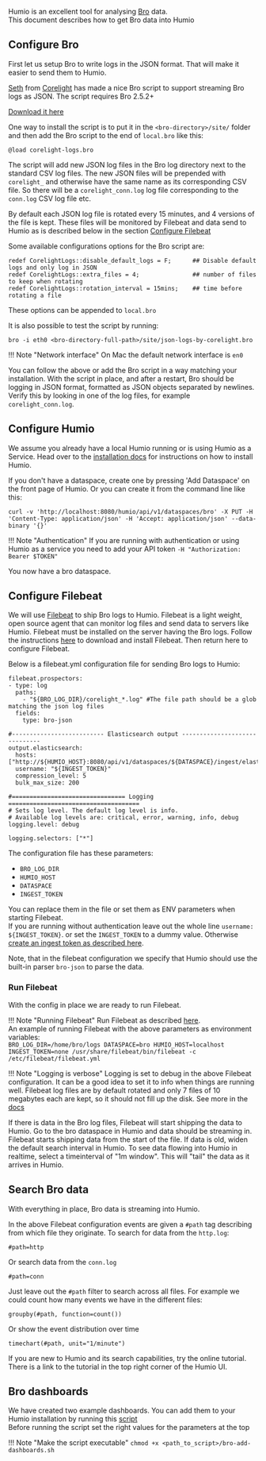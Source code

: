 Humio is an excellent tool for analysing [Bro](https://www.bro.org/) data.  
This document describes how to get Bro data into Humio

## Configure Bro
First let us setup Bro to write logs in the JSON format. That will make it easier to send them to Humio.
 
[Seth](https://twitter.com/remor) from [Corelight](https://www.corelight.com/) has made a nice Bro script to support streaming Bro logs as JSON.
The script requires Bro 2.5.2+

[Download it here](bro-files/corelight-logs.bro)

One way to install the script is to put it in the `<bro-directory>/site/` folder and then add the Bro script to the end of `local.bro` like this:
```
@load corelight-logs.bro
```

The script will add new JSON log files in the Bro log directory next to the standard CSV log files. 
The new JSON files will be prepended with `corelight_` and otherwise have the same name as its corresponding CSV file. 
So there will be a `corelight_conn.log` log file corresponding to the `conn.log` CSV log file etc.  

By default each JSON log file is rotated every 15 minutes, and 4 versions of the file is kept. 
These files will be monitored by Filebeat and data send to Humio as is described below in the section [Configure Filebeat](#configure-filebeat)

Some available configurations options for the Bro script are:

```
redef CorelightLogs::disable_default_logs = F;      ## Disable default logs and only log in JSON
redef CorelightLogs::extra_files = 4;               ## number of files to keep when rotating
redef CorelightLogs::rotation_interval = 15mins;    ## time before rotating a file
```

These options can be appended to `local.bro`


It is also possible to test the script by running:  
```
bro -i eth0 <bro-directory-full-path>/site/json-logs-by-corelight.bro
```
!!! Note "Network interface"
    On Mac the default network interface is `en0`

You can follow the above or add the Bro script in a way matching your installation.
With the script in place, and after a restart, Bro should be logging in JSON format, formatted as JSON objects separated by newlines.
Verify this by looking in one of the log files, for example `corelight_conn.log`.

## Configure Humio

We assume you already have a local Humio running or is using Humio as a Service. 
Head over to the [installation docs](/installation/installation.md) for instructions on how to install Humio.

If you don't have a dataspace, create one by pressing 'Add Dataspace' on the front page of Humio. 
Or you can create it from the command line like this:

```
curl -v 'http://localhost:8080/humio/api/v1/dataspaces/bro' -X PUT -H 'Content-Type: application/json' -H 'Accept: application/json' --data-binary '{}'
```

!!! Note "Authentication"
    If you are running with authentication or using Humio as a service you need to add your API token
    `-H "Authorization: Bearer $TOKEN"`
    
You now have a bro dataspace.


## Configure Filebeat
We will use [Filebeat](/integrations/log-shippers/filebeat.md) to ship Bro logs to Humio.
Filebeat is a light weight, open source agent that can monitor log files and send data to servers like Humio.
Filebeat must be installed on the server having the Bro logs.
Follow the instructions [here](/integrations/log-shippers/filebeat.md#installation) to download and install Filebeat. 
Then return here to configure Filebeat.

Below is a filebeat.yml configuration file for sending Bro logs to Humio:

```
filebeat.prospectors:
- type: log
  paths:
    - "${BRO_LOG_DIR}/corelight_*.log" #The file path should be a glob matching the json log files
  fields:
    type: bro-json

#-------------------------- Elasticsearch output ------------------------------
output.elasticsearch:
  hosts: ["http://${HUMIO_HOST}:8080/api/v1/dataspaces/${DATASPACE}/ingest/elasticsearch"]
  username: "${INGEST_TOKEN}"
  compression_level: 5
  bulk_max_size: 200

#================================ Logging =====================================
# Sets log level. The default log level is info.
# Available log levels are: critical, error, warning, info, debug
logging.level: debug
  
logging.selectors: ["*"]

``` 

The configuration file has these parameters:
  
* `BRO_LOG_DIR`  
* `HUMIO_HOST`  
* `DATASPACE`
* `INGEST_TOKEN`  

You can replace them in the file or set them as ENV parameters when starting Filebeat.  
If you are running without authentication leave out the whole line `username: ${INGEST_TOKEN}`. 
or set the `INGEST_TOKEN` to a dummy value. 
Otherwise [create an ingest token as described here](/ingest-tokens.md).


Note, that in the filebeat configuration we specify that Humio should use the built-in parser `bro-json` to parse the data.


### Run Filebeat

With the config in place we are ready to run Filebeat. 

!!! Note "Running Filebeat"
    Run Filebeat as described [here](/integrations/log-shippers/filebeat.md#running-filebeat).  
    An example of running Filebeat with the above parameters as environment variables:  
    `BRO_LOG_DIR=/home/bro/logs DATASPACE=bro HUMIO_HOST=localhost INGEST_TOKEN=none /usr/share/filebeat/bin/filebeat -c /etc/filebeat/filebeat.yml` 

!!! Note "Logging is verbose"
    Logging is set to debug in the above Filebeat configuration. It can be a good idea to set it to info when things are running well.
    Filebeat log files are by default rotated and only 7 files of 10 megabytes each are kept, so it should not fill up the disk. See more in the [docs](https://www.elastic.co/guide/en/beats/filebeat/current/configuration-logging.html)


If there is data in the Bro log files, Filebeat will start shipping the data to Humio.
Go to the bro dataspace in Humio and data should be streaming in. Filebeat starts shipping data from the start of the file. 
If data is old, widen the default search interval in Humio.
To see data flowing into Humio in realtime, select a timeinterval of "1m window". This will "tail" the data as it arrives in Humio.


## Search Bro data

With everything in place, Bro data is streaming into Humio.  

In the above Filebeat configuration events are given a `#path` tag describing from which file they originate.
To search for data from the `http.log`:
```
#path=http 
```
Or search data from the `conn.log`
```
#path=conn
```

Just leave out the `#path` filter to search across all files. For example we could count how many events we have in the different files:
```
groupby(#path, function=count())
```

Or show the event distribution over time
```
timechart(#path, unit="1/minute")
```

If you are new to Humio and its search capabilities, try the online tutorial.  
There is a link to the tutorial in the top right corner of the Humio UI. 

## Bro dashboards

We have created two example dashboards. You can add them to your Humio installation by running this [script](bro-files/bro-add-dashboards.sh)  
Before running the script set the right values for the parameters at the top

!!! Note "Make the script executable"
    `chmod +x <path_to_script>/bro-add-dashboards.sh`
